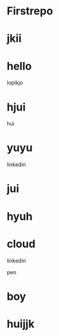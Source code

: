 # Firstrepo

jkii
=======

hello
=======
lopikjo


hjui
=======
hui


yuyu
=======

linkedin

jui
=======

hyuh
=======

cloud
=======
linkedin

pen


boy
=======
huijjk
=======





